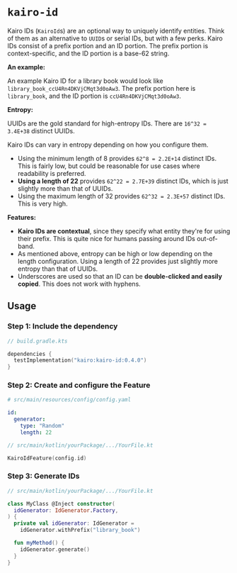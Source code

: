 # `kairo-id`

Kairo IDs (`KairoId`s) are an optional way to uniquely identify entities.
Think of them as an alternative to `UUID`s or serial IDs, but with a few perks.
Kairo IDs consist of a prefix portion and an ID portion.
The prefix portion is context-specific,
and the ID portion is a base-62 string.

**An example:**

An example Kairo ID for a library book would look like `library_book_ccU4Rn4DKVjCMqt3d0oAw3`.
The prefix portion here is `library_book`,
and the ID portion is `ccU4Rn4DKVjCMqt3d0oAw3`.

**Entropy:**

UUIDs are the gold standard for high-entropy IDs.
There are `16^32 = 3.4E+38` distinct UUIDs.

Kairo IDs can vary in entropy depending on how you configure them.
- Using the minimum length of 8 provides `62^8 = 2.2E+14` distinct IDs.
  This is fairly low, but could be reasonable for use cases where readability is preferred.
- **Using a length of 22** provides `62^22 = 2.7E+39` distinct IDs,
  which is just slightly more than that of UUIDs.
- Using the maximum length of 32 provides `62^32 = 2.3E+57` distinct IDs.
  This is very high.

**Features:**

- **Kairo IDs are contextual**,
  since they specify what entity they're for using their prefix.
  This is quite nice for humans passing around IDs out-of-band.
- As mentioned above, entropy can be high or low depending on the length configuration.
  Using a length of 22 provides just slightly more entropy than that of UUIDs.
- Underscores are used so that an ID can be **double-clicked and easily copied**.
  This does not work with hyphens.

## Usage

### Step 1: Include the dependency

```kotlin
// build.gradle.kts

dependencies {
  testImplementation("kairo:kairo-id:0.4.0")
}
```

### Step 2: Create and configure the Feature

```yaml
# src/main/resources/config/config.yaml

id:
  generator:
    type: "Random"
    length: 22
```

```kotlin
// src/main/kotlin/yourPackage/.../YourFile.kt

KairoIdFeature(config.id)
```

### Step 3: Generate IDs

```kotlin
// src/main/kotlin/yourPackage/.../YourFile.kt

class MyClass @Inject constructor(
  idGenerator: IdGenerator.Factory,
) {
  private val idGenerator: IdGenerator =
    idGenerator.withPrefix("library_book")

  fun myMethod() {
    idGenerator.generate()
  }
}
```
